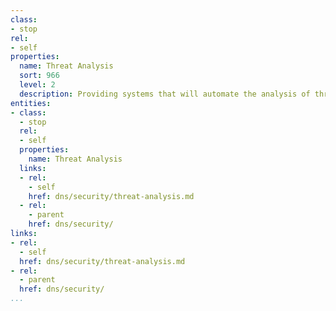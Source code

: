 ```yaml
---
class:
- stop
rel:
- self
properties:
  name: Threat Analysis
  sort: 966
  level: 2
  description: Providing systems that will automate the analysis of threats to DNS.
entities:
- class:
  - stop
  rel:
  - self
  properties:
    name: Threat Analysis
  links:
  - rel:
    - self
    href: dns/security/threat-analysis.md
  - rel:
    - parent
    href: dns/security/
links:
- rel:
  - self
  href: dns/security/threat-analysis.md
- rel:
  - parent
  href: dns/security/
...
```

